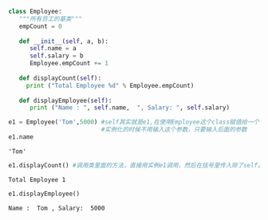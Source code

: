 ```python
class Employee:
   """所有员工的基类"""
   empCount = 0
 
   def __init__(self, a, b):
      self.name = a
      self.salary = b
      Employee.empCount += 1
   
   def displayCount(self):
     print ("Total Employee %d" % Employee.empCount)
 
   def displayEmployee(self):
      print ("Name : ", self.name,  ", Salary: ", self.salary)
```


```python
e1 = Employee('Tom',5000) #self其实就是e1,在使用Employee这个class赋值给一个变量叫做实例化
                          #实例化的时候不用输入这个参数，只要输入后面的参数
e1.name
```




    'Tom'




```python
e1.displayCount() #调用类里面的方法，直接用实例e1调用，然后在括号里传入除了self之外的参数（因为self也就是e1），就能得到结果
```

    Total Employee 1
    


```python
e1.displayEmployee()
```

    Name :  Tom , Salary:  5000
    
